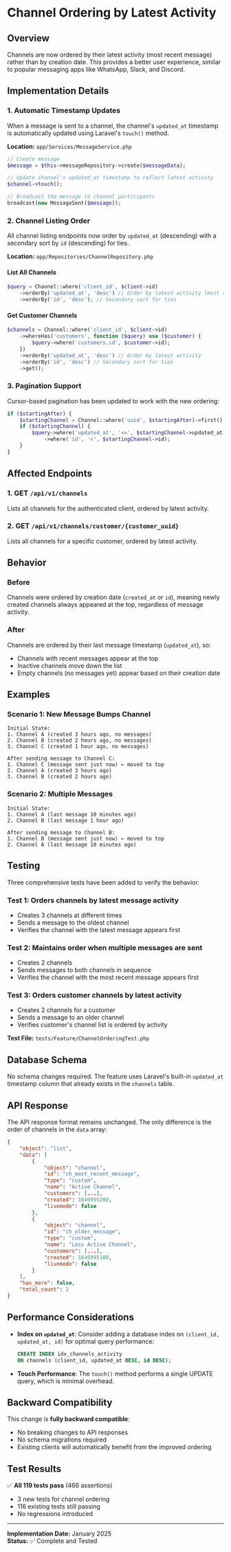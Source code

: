 # Channel Ordering by Latest Activity

## Overview

Channels are now ordered by their latest activity (most recent message) rather than by creation date. This provides a better user experience, similar to popular messaging apps like WhatsApp, Slack, and Discord.

## Implementation Details

### 1. **Automatic Timestamp Updates**

When a message is sent to a channel, the channel's `updated_at` timestamp is automatically updated using Laravel's `touch()` method.

**Location:** `app/Services/MessageService.php`

```php
// Create message
$message = $this->messageRepository->create($messageData);

// Update channel's updated_at timestamp to reflect latest activity
$channel->touch();

// Broadcast the message to channel participants
broadcast(new MessageSent($message));
```

### 2. **Channel Listing Order**

All channel listing endpoints now order by `updated_at` (descending) with a secondary sort by `id` (descending) for ties.

**Location:** `app/Repositories/ChannelRepository.php`

#### List All Channels
```php
$query = Channel::where('client_id', $client->id)
    ->orderBy('updated_at', 'desc') // Order by latest activity (most recent first)
    ->orderBy('id', 'desc'); // Secondary sort for ties
```

#### Get Customer Channels
```php
$channels = Channel::where('client_id', $client->id)
    ->whereHas('customers', function ($query) use ($customer) {
        $query->where('customers.id', $customer->id);
    })
    ->orderBy('updated_at', 'desc') // Order by latest activity
    ->orderBy('id', 'desc') // Secondary sort for ties
    ->get();
```

### 3. **Pagination Support**

Cursor-based pagination has been updated to work with the new ordering:

```php
if ($startingAfter) {
    $startingChannel = Channel::where('uuid', $startingAfter)->first();
    if ($startingChannel) {
        $query->where('updated_at', '<=', $startingChannel->updated_at)
            ->where('id', '<', $startingChannel->id);
    }
}
```

## Affected Endpoints

### 1. **GET** `/api/v1/channels`
Lists all channels for the authenticated client, ordered by latest activity.

### 2. **GET** `/api/v1/channels/customer/{customer_uuid}`
Lists all channels for a specific customer, ordered by latest activity.

## Behavior

### Before
Channels were ordered by creation date (`created_at` or `id`), meaning newly created channels always appeared at the top, regardless of message activity.

### After
Channels are ordered by their last message timestamp (`updated_at`), so:
- Channels with recent messages appear at the top
- Inactive channels move down the list
- Empty channels (no messages yet) appear based on their creation date

## Examples

### Scenario 1: New Message Bumps Channel
```
Initial State:
1. Channel A (created 3 hours ago, no messages)
2. Channel B (created 2 hours ago, no messages)
3. Channel C (created 1 hour ago, no messages)

After sending message to Channel C:
1. Channel C (message sent just now) ← moved to top
2. Channel A (created 3 hours ago)
3. Channel B (created 2 hours ago)
```

### Scenario 2: Multiple Messages
```
Initial State:
1. Channel A (last message 10 minutes ago)
2. Channel B (last message 1 hour ago)

After sending message to Channel B:
1. Channel B (message sent just now) ← moved to top
2. Channel A (last message 10 minutes ago)
```

## Testing

Three comprehensive tests have been added to verify the behavior:

### Test 1: Orders channels by latest message activity
- Creates 3 channels at different times
- Sends a message to the oldest channel
- Verifies the channel with the latest message appears first

### Test 2: Maintains order when multiple messages are sent
- Creates 2 channels
- Sends messages to both channels in sequence
- Verifies the channel with the most recent message appears first

### Test 3: Orders customer channels by latest activity
- Creates 2 channels for a customer
- Sends a message to an older channel
- Verifies customer's channel list is ordered by activity

**Test File:** `tests/Feature/ChannelOrderingTest.php`

## Database Schema

No schema changes required. The feature uses Laravel's built-in `updated_at` timestamp column that already exists in the `channels` table.

## API Response

The API response format remains unchanged. The only difference is the order of channels in the `data` array:

```json
{
    "object": "list",
    "data": [
        {
            "object": "channel",
            "id": "ch_most_recent_message",
            "type": "custom",
            "name": "Active Channel",
            "customers": [...],
            "created": 1640995200,
            "livemode": false
        },
        {
            "object": "channel",
            "id": "ch_older_message",
            "type": "custom",
            "name": "Less Active Channel",
            "customers": [...],
            "created": 1640995100,
            "livemode": false
        }
    ],
    "has_more": false,
    "total_count": 2
}
```

## Performance Considerations

- **Index on `updated_at`**: Consider adding a database index on `(client_id, updated_at, id)` for optimal query performance:
  ```sql
  CREATE INDEX idx_channels_activity 
  ON channels (client_id, updated_at DESC, id DESC);
  ```

- **Touch Performance**: The `touch()` method performs a single UPDATE query, which is minimal overhead.

## Backward Compatibility

This change is **fully backward compatible**:
- No breaking changes to API responses
- No schema migrations required
- Existing clients will automatically benefit from the improved ordering

## Test Results

✅ **All 119 tests pass** (466 assertions)
- 3 new tests for channel ordering
- 116 existing tests still passing
- No regressions introduced

---

**Implementation Date:** January 2025  
**Status:** ✅ Complete and Tested

